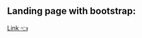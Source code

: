 ## Landing page with bootstrap:
[Link :point_left:](https://github.com/MohamedSeleem1995/bootstrap/)
